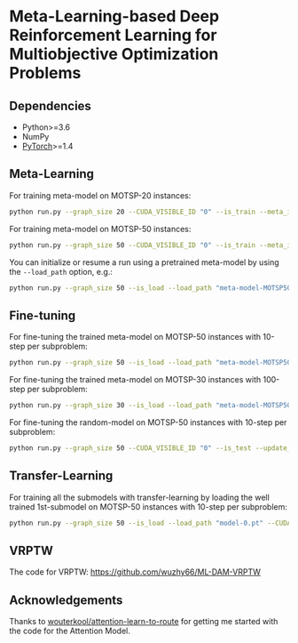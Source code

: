 # Meta-Learning-based Deep Reinforcement Learning for Multiobjective Optimization Problems

## Dependencies

* Python>=3.6
* NumPy
* [PyTorch](http://pytorch.org/)>=1.4

## Meta-Learning

For training meta-model on MOTSP-20 instances:
```bash
python run.py --graph_size 20 --CUDA_VISIBLE_ID "0" --is_train --meta_iterations 10000
```

For training meta-model on MOTSP-50 instances:

```bash
python run.py --graph_size 50 --CUDA_VISIBLE_ID "0" --is_train --meta_iterations 5000
```

You can initialize or resume a run using a pretrained meta-model by using the `--load_path` option, e.g.:

```bash
python run.py --graph_size 50 --is_load --load_path "meta-model-MOTSP50.pt" --CUDA_VISIBLE_ID "0" --is_train --meta_iterations 10000 --start_meta_iteration 5000
```

## Fine-tuning

For fine-tuning the trained meta-model on MOTSP-50 instances with 10-step per subproblem:
```bash
python run.py --graph_size 50 --is_load --load_path "meta-model-MOTSP50.pt" --CUDA_VISIBLE_ID "0" --is_test --update_step_test 10
```

For fine-tuning the trained meta-model on MOTSP-30 instances with 100-step per subproblem:

```bash
python run.py --graph_size 30 --is_load --load_path "meta-model-MOTSP50.pt" --CUDA_VISIBLE_ID "0" --is_test --update_step_test 100
```

For fine-tuning the random-model on MOTSP-50 instances with 10-step per subproblem:

```bash
python run.py --graph_size 50 --CUDA_VISIBLE_ID "0" --is_test --update_step_test 10
```

## Transfer-Learning

For training all the submodels with transfer-learning by loading the well trained 1st-submodel on MOTSP-50 instances with 10-step per subproblem:

```bash
python run.py --graph_size 50 --is_load --load_path "model-0.pt" --CUDA_VISIBLE_ID "0" --is_transfer --is_test --update_step_test 10
```

## VRPTW

The code for VRPTW:  https://github.com/wuzhy66/ML-DAM-VRPTW

## Acknowledgements

Thanks to [wouterkool/attention-learn-to-route](https://github.com/wouterkool/attention-learn-to-route) for getting me started with the code for the Attention Model.


